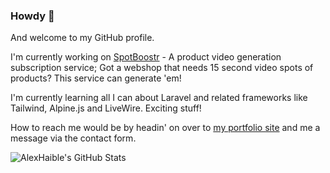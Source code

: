 ### Howdy 👋

And welcome to my GitHub profile.

I'm currently working on [SpotBoostr](https://spotboostr.com) - A product video generation subscription service; Got a webshop that needs 15 second video spots of products? This service can generate 'em!

I'm currently learning all I can about Laravel and related frameworks like Tailwind, Alpine.js and LiveWire. Exciting stuff!

How to reach me would be by headin' on over to [my portfolio site](https://alex.quest/contact) and me a message via the contact form.

![AlexHaible's GitHub Stats](https://github-readme-stats.vercel.app/api?username=alexhaible&count_private=true&hide=stars&theme=tokyonight)
